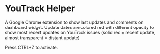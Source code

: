 # YouTrack Helper
A Google Chrome extension to show last updates and comments on dashboard widget. Update dates are colored red with different opacity to show most recent updates on YouTrack issues (solid red = recent update, almost transparent = distant update).

Press CTRL+Z to activate.
